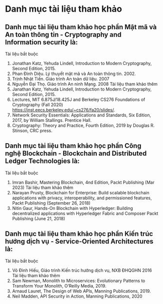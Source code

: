 # Danh mục tài liệu tham khảo
## Danh mục tài liệu tham khảo học phần Mật mã và An toàn thông tin - Cryptography and Information security là:
Tài liệu bắt buộc
1. Jonathan Katz, Yehuda Lindell, Introduction to Modern Cryptography, Second Edition, 2015.
2. Phan Đình Diệu. Lý thuyết mật mã và An toàn thông tin. 2002.
3. Trịnh Nhật Tiến. Giáo trình An toàn dữ liệu. 2007
4. Nguyễn Đại Thọ. Giáo trình An ninh Mạng. 2008
Tài liệu tham khảo thêm
1. Janathan Katz, Yehuda Lindell, Introduction to Modern Cryptography, Second Edition, 2015.
2. Lectures, MIT 6.875J/18.425J and Berkeley CS276 Foundations of Cryptography (Fall 2020) https://inst.eecs.berkeley.edu/~cs276/fa20/slides/.
3. Network Security Essentials: Applications and Standards, Six Edition, 2017, by William Stallings. Prentice Hall.
4. Cryptography: Theory and Practice, Fourth Edition, 2019 by Douglas R. Stinson, CRC press.
## Danh mục tài liệu tham khảo học phần Công nghệ Blockchain - Blockchain and Distributed Ledger Technologies là:
Tài liệu bắt buộc
1. Imran Bashir, Mastering Blockchain, 4nd Edition, Packt Publishing (Mar 2023)
Tài liệu tham khảo thêm
1. Narayan Prusty, Blockchain for Enterprise: Build scalable blockchain applications with privacy, interoperability, and permissioned features, Packt Publishing (September 26, 2018)
2. Nitin Gaur, Hands-On Blockchain with Hyperledger: Building decentralized applications with Hyperledger Fabric and Composer Packt Publishing (June 21, 2018)
## Danh mục tài liệu tham khảo học phần Kiến trúc hướng dịch vụ - Service-Oriented Architectures là:
Tài liệu bắt buộc
1. Võ Đình Hiếu, Giáo trình Kiến trúc hướng dịch vụ, NXB ĐHQGHN 2016
Tài liệu tham khảo thêm
1. Sam Newman, Monolith to Microservices: Evolutionary Patterns to Transform Your Monolith, O’Reilly Media, 2019.
2. Arnaud Lauret, The Design of Web APIs, Manning Publications, 2019.
3. Neil Madden, API Security in Action, Manning Publications, 2020
